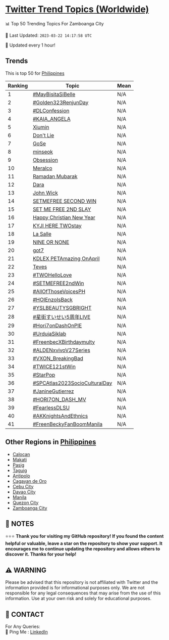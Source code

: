 [Twitter Trend Topics (Worldwide)](https://github.com/ErcinDedeoglu/Twitter-Trend-Topics)
==========


📊 Top 50 Trending Topics For Zamboanga City

📆 Last Updated: `2023-03-22 14:17:58 UTC`

🔧 Updated every 1 hour!


## Trends

This is top 50 for [Philippines](</Philippines>)

| Ranking | Topic | Mean |
| ------- | ------------ | ------------ |
| 1 | [#MayBisitaSiBelle](http://twitter.com/search?q=%23MayBisitaSiBelle) | N/A |
| 2 | [#Golden323RenjunDay](http://twitter.com/search?q=%23Golden323RenjunDay) | N/A |
| 3 | [#DLConfession](http://twitter.com/search?q=%23DLConfession) | N/A |
| 4 | [#KAIA_ANGELA](http://twitter.com/search?q=%23KAIA_ANGELA) | N/A |
| 5 | [Xiumin](http://twitter.com/search?q=Xiumin) | N/A |
| 6 | [Don't Lie](http://twitter.com/search?q=Don%27t+Lie) | N/A |
| 7 | [GoSe](http://twitter.com/search?q=GoSe) | N/A |
| 8 | [minseok](http://twitter.com/search?q=minseok) | N/A |
| 9 | [Obsession](http://twitter.com/search?q=Obsession) | N/A |
| 10 | [Meralco](http://twitter.com/search?q=Meralco) | N/A |
| 11 | [Ramadan Mubarak](http://twitter.com/search?q=Ramadan+Mubarak) | N/A |
| 12 | [Dara](http://twitter.com/search?q=Dara) | N/A |
| 13 | [John Wick](http://twitter.com/search?q=John+Wick) | N/A |
| 14 | [SETMEFREE SECOND WIN](http://twitter.com/search?q=SETMEFREE+SECOND+WIN) | N/A |
| 15 | [SET ME FREE 2ND SLAY](http://twitter.com/search?q=SET+ME+FREE+2ND+SLAY) | N/A |
| 16 | [Happy Christian New Year](http://twitter.com/search?q=Happy+Christian+New+Year) | N/A |
| 17 | [KYJI HERE TWOstay](http://twitter.com/search?q=KYJI+HERE+TWOstay) | N/A |
| 18 | [La Salle](http://twitter.com/search?q=La+Salle) | N/A |
| 19 | [NINE OR NONE](http://twitter.com/search?q=NINE+OR+NONE) | N/A |
| 20 | [got7](http://twitter.com/search?q=got7) | N/A |
| 21 | [KDLEX PETAmazing OnApril](http://twitter.com/search?q=KDLEX+PETAmazing+OnApril) | N/A |
| 22 | [Teves](http://twitter.com/search?q=Teves) | N/A |
| 23 | [#TWOHelloLove](http://twitter.com/search?q=%23TWOHelloLove) | N/A |
| 24 | [#SETMEFREE2ndWin](http://twitter.com/search?q=%23SETMEFREE2ndWin) | N/A |
| 25 | [#AllOfThoseVoicesPH](http://twitter.com/search?q=%23AllOfThoseVoicesPH) | N/A |
| 26 | [#HOIEnzoIsBack](http://twitter.com/search?q=%23HOIEnzoIsBack) | N/A |
| 27 | [#YSLBEAUTYSGBRIGHT](http://twitter.com/search?q=%23YSLBEAUTYSGBRIGHT) | N/A |
| 28 | [#星街すいせい5周年LIVE](http://twitter.com/search?q=%23%e6%98%9f%e8%a1%97%e3%81%99%e3%81%84%e3%81%9b%e3%81%845%e5%91%a8%e5%b9%b4LIVE) | N/A |
| 29 | [#Hori7onDashOnPIE](http://twitter.com/search?q=%23Hori7onDashOnPIE) | N/A |
| 30 | [#UrdujaSiklab](http://twitter.com/search?q=%23UrdujaSiklab) | N/A |
| 31 | [#FreenbecXBirthdaymulty](http://twitter.com/search?q=%23FreenbecXBirthdaymulty) | N/A |
| 32 | [#ALDENxvivoV27Series](http://twitter.com/search?q=%23ALDENxvivoV27Series) | N/A |
| 33 | [#VXON_BreakingBad](http://twitter.com/search?q=%23VXON_BreakingBad) | N/A |
| 34 | [#TWICE121stWin](http://twitter.com/search?q=%23TWICE121stWin) | N/A |
| 35 | [#StarPop](http://twitter.com/search?q=%23StarPop) | N/A |
| 36 | [#SPCAtlas2023SocioCulturalDay](http://twitter.com/search?q=%23SPCAtlas2023SocioCulturalDay) | N/A |
| 37 | [#JanineGutierrez](http://twitter.com/search?q=%23JanineGutierrez) | N/A |
| 38 | [#HORI7ON_DASH_MV](http://twitter.com/search?q=%23HORI7ON_DASH_MV) | N/A |
| 39 | [#FearlessDLSU](http://twitter.com/search?q=%23FearlessDLSU) | N/A |
| 40 | [#AKKnightsAndEthnics](http://twitter.com/search?q=%23AKKnightsAndEthnics) | N/A |
| 41 | [#FreenBeckyFanBoomManila](http://twitter.com/search?q=%23FreenBeckyFanBoomManila) | N/A |



## Other Regions in [Philippines](</Philippines>)

* [Calocan](</Philippines/Calocan.md>)
* [Makati](</Philippines/Makati.md>)
* [Pasig](</Philippines/Pasig.md>)
* [Taguig](</Philippines/Taguig.md>)
* [Antipolo](</Philippines/Antipolo.md>)
* [Cagayan de Oro](</Philippines/Cagayan de Oro.md>)
* [Cebu City](</Philippines/Cebu City.md>)
* [Davao City](</Philippines/Davao City.md>)
* [Manila](</Philippines/Manila.md>)
* [Quezon City](</Philippines/Quezon City.md>)
* [Zamboanga City](</Philippines/Zamboanga City.md>)



## 📝 NOTES

⭐⭐⭐ **Thank you for visiting my GitHub repository! If you found the content helpful or valuable, leave a star on the repository to show your support. It encourages me to continue updating the repository and allows others to discover it. Thanks for your help!**


## ⚠️ WARNING

Please be advised that this repository is not affiliated with Twitter and the information provided is for informational purposes only. We are not responsible for any legal consequences that may arise from the use of this information. Use at your own risk and solely for educational purposes.


## 📨 CONTACT

 For Any Queries:  
            🏓 Ping Me : [LinkedIn](https://www.linkedin.com/in/ercindedeoglu/)

